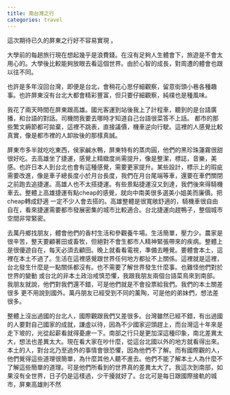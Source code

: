 ```yaml
---
title: 南台灣之行
categories: travel
---
```

這次期待已久的屏東之行好不容易實現 。

大學前的每趟旅行現在想起幾乎是浪費錢。在沒有足夠人生體會下，旅遊是不會太用心的。大學後比較能夠放眼去看這個世界。由於心智的成長，對周遭的體會也跟以往不同。

也許是多年沒回台灣，即便是台北，會稍花心思仔細觀察，留意街頭小巷各種趣事。也許屏東沒有台北大都會精彩豐富，但只要仔細觀察，純樸也是種風味。

我花了兩天時間在屏東跟高雄。國光客運到站後我上了計程車，聽到的是台語廣播，和台語的對話。司機問我要去哪時才知道自己台語很菜答不上話。 都市的那些繁文縟節都可拋棄，這裡不跳表，直接議價，機車逆向行駛。這裡的人感覺比較真實，像是都市裡的人卸妝後的那樣真誠。

屏東市多半就吃吃東西，侯家鹹水鴨，屏東特有的蒸肉圓，他們的黑珍珠蓮霧很甜很好吃。去高雄坐了捷運，感覺上精緻度尚需提升，像是整潔，標誌，音樂，美感。也許日本人到台北也會有這種感覺，需要更家提升。某些設計，標示上的瑕疵需要改進，像是車子總長度小於月台長度，我們在月台尾端等車，還要在車們關閉之前跑去追捷運。高雄人也不太搭捷運。有些景點捷運沒又到達，我們後來得騎機車去。整體上高雄捷運有點cheap的感覺，就向中南美很多選美小姐美而廉價。把cheap轉成舒適 一定不少人會去搭的。高雄整體是很寬敞舒適的，騎機車很自由自在，看來捷運需要都市發展密集的城市比較適合。台北捷運向趕鴨子，整個城市空間非常緊密。

去萬丹鄉找朋友，體會他們的香村生活和參觀養牛場。生活簡單，壓力少。農家是很辛苦，整天要顧著田或畜牧，但絕對不會生都市人精神緊張帶來的疾病。整體上是很優遊自在，每天必須去顧田。晚上就看看電視，準備去睡覺。要體會本土，這裡在本土不過了。生活在這裡感覺跟世界任何地方都扯不上關係。這裡就是這裡，台北發生什麼是一點關係都沒有。也不需要了解世界發生什麼事。也難怪他們對於世界的變動 或台北的非本土政治戒慎恐懼，我跟我朋友兩個台語菜鳥來到南部。我朋友就說，他們對我們還不錯，可是他們就是不會投票給我們。我們的本土關差很多 更不用說到國外。萬丹朋友已經受到不同的薰陶，可是他的弟妹們，想法差很多。

整體上沒出過國的台北人，國際觀跟我們又差很多。台灣雖然已經不錯，有出過國的人要對自己國家的成就，謙虛以待，因為不少國家迎頭趕上，而台灣這十年來是走下坡的，光從起薪看就得憂慮一下。南部之行只是更加深這種印象，南北差異太大，想法也差異太大。現在看大家在吵什麼，從這台北國以外的地方就看得出來。本土的人，對台北乃至過外的事情會很恐懼，因為他們不了解。而有國際觀的人，他們覺得這些道理很簡單，為什麼其他人聽不進去。他們不能了解本土人為什麼不了解這些簡單的道理。可是他們所看到的世界真的差異太大了。我這次到南部，如果沒有全世界，日子仍是這樣過，少干擾就好了。台北可是每日跟國際接軌的城市，屏東高雄則不然